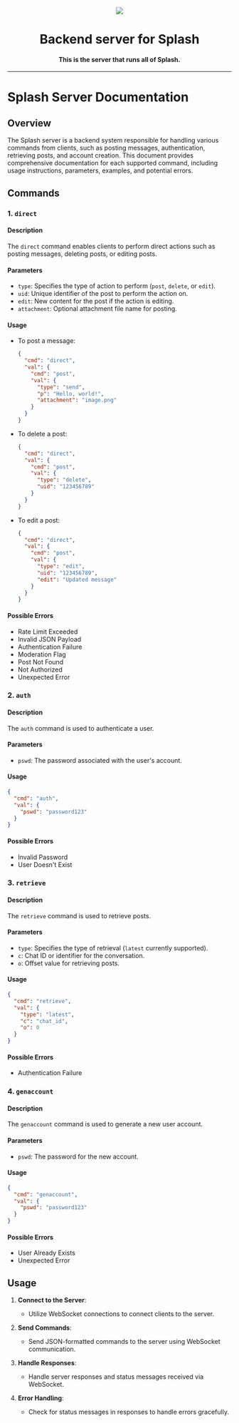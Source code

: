 <p align="center">
  <img src="https://github.com/Splash-Media-Co/server/assets/103071021/8baf6086-d31a-4404-be8a-07c6fc0aed1f)https://github.com/Splash-Media-Co/server/assets/103071021/8baf6086-d31a-4404-be8a-07c6fc0aed1f"/>
</p>

<h1 align="center">Backend server for Splash</h1>
<h4 align="center">This is the server that runs all of Splash.</h4>

---

# Splash Server Documentation
[comment]: <> (This is a comment)
## Overview

The Splash server is a backend system responsible for handling various commands from clients, such as posting messages, authentication, retrieving posts, and account creation. This document provides comprehensive documentation for each supported command, including usage instructions, parameters, examples, and potential errors. 

## Commands

### 1. `direct`

#### Description
The `direct` command enables clients to perform direct actions such as posting messages, deleting posts, or editing posts.

#### Parameters
- `type`: Specifies the type of action to perform (`post`, `delete`, or `edit`).
- `uid`: Unique identifier of the post to perform the action on.
- `edit`: New content for the post if the action is editing.
- `attachment`: Optional attachment file name for posting.

#### Usage
- To post a message:
  ```json
  {
    "cmd": "direct",
    "val": {
      "cmd": "post",
      "val": {
        "type": "send",
        "p": "Hello, world!",
        "attachment": "image.png"
      }
    }
  }
  ```

- To delete a post:
  ```json
  {
    "cmd": "direct",
    "val": {
      "cmd": "post",
      "val": {
        "type": "delete",
        "uid": "123456789"
      }
    }
  }
  ```

- To edit a post:
  ```json
  {
    "cmd": "direct",
    "val": {
      "cmd": "post",
      "val": {
        "type": "edit",
        "uid": "123456789",
        "edit": "Updated message"
      }
    }
  }
  ```

#### Possible Errors
- Rate Limit Exceeded
- Invalid JSON Payload
- Authentication Failure
- Moderation Flag
- Post Not Found
- Not Authorized
- Unexpected Error

### 2. `auth`

#### Description
The `auth` command is used to authenticate a user.

#### Parameters
- `pswd`: The password associated with the user's account.

#### Usage
```json
{
  "cmd": "auth",
  "val": {
    "pswd": "password123"
  }
}
```

#### Possible Errors
- Invalid Password
- User Doesn't Exist

### 3. `retrieve`

#### Description
The `retrieve` command is used to retrieve posts.

#### Parameters
- `type`: Specifies the type of retrieval (`latest` currently supported).
- `c`: Chat ID or identifier for the conversation.
- `o`: Offset value for retrieving posts.

#### Usage
```json
{
  "cmd": "retrieve",
  "val": {
    "type": "latest",
    "c": "chat_id",
    "o": 0
  }
}
```

#### Possible Errors
- Authentication Failure

### 4. `genaccount`

#### Description
The `genaccount` command is used to generate a new user account.

#### Parameters
- `pswd`: The password for the new account.

#### Usage
```json
{
  "cmd": "genaccount",
  "val": {
    "pswd": "password123"
  }
}
```

#### Possible Errors
- User Already Exists
- Unexpected Error

## Usage

1. **Connect to the Server**:
   - Utilize WebSocket connections to connect clients to the server.

2. **Send Commands**:
   - Send JSON-formatted commands to the server using WebSocket communication.

3. **Handle Responses**:
   - Handle server responses and status messages received via WebSocket.

4. **Error Handling**:
   - Check for status messages in responses to handle errors gracefully.
